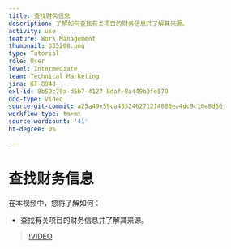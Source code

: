 ```yaml
---
title: 查找财务信息
description: 了解如何查找有关项目的财务信息并了解其来源。
activity: use
feature: Work Management
thumbnail: 335208.png
type: Tutorial
role: User
level: Intermediate
team: Technical Marketing
jira: KT-8948
exl-id: 8b50c79a-d5b7-4127-8daf-8a449b3fe570
doc-type: video
source-git-commit: a25a49e59ca483246271214886ea4dc9c10e8d66
workflow-type: tm+mt
source-wordcount: '41'
ht-degree: 0%

---
```


# 查找财务信息

在本视频中，您将了解如何：

* 查找有关项目的财务信息并了解其来源。

>[!VIDEO](https://video.tv.adobe.com/v/335208/?quality=12&learn=on)
